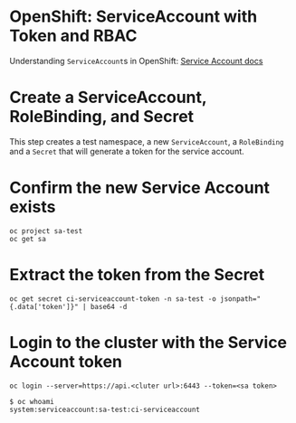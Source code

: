 # OpenShift:  ServiceAccount with Token and RBAC


Understanding `ServiceAccount`s in OpenShift: [Service Account docs](https://docs.redhat.com/en/documentation/openshift_container_platform/4.18/html/authentication_and_authorization/understanding-and-creating-service-accounts#service-accounts-overview_understanding-service-accounts)


# Create a ServiceAccount, RoleBinding, and Secret

This step creates a test namespace, a new `ServiceAccount`, a `RoleBinding` and a `Secret` that will generate a token for the service account.

# Confirm the new Service Account exists

```
oc project sa-test
oc get sa
```

# Extract the token from the Secret

```
oc get secret ci-serviceaccount-token -n sa-test -o jsonpath="{.data['token']}" | base64 -d
```

# Login to the cluster with the Service Account token

```
oc login --server=https://api.<cluter url>:6443 --token=<sa token>
```

```
$ oc whoami
system:serviceaccount:sa-test:ci-serviceaccount
```